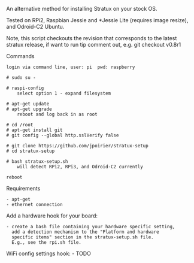 An alternative method for installing Stratux on your stock OS.

Tested on RPi2, Raspbian Jessie and *Jessie Lite (requires image resize),
and Odroid-C2 Ubuntu.

Note, this script checkouts the revision that corresponds to the latest
stratux release, if want to run tip comment out, e.g. git checkout v0.8r1

Commands

    login via command line, user: pi  pwd: raspberry

    # sudo su -
    
    # raspi-config
        select option 1 - expand filesystem

    # apt-get update
    # apt-get upgrade
        reboot and log back in as root

    # cd /root
    # apt-get install git
    # git config --global http.sslVerify false

    # git clone https://github.com/jpoirier/stratux-setup
    # cd stratux-setup

    # bash stratux-setup.sh
        will detect RPi2, RPi3, and Odroid-C2 currently
        
    reboot

Requirements

    - apt-get 
    - ethernet connection

Add a hardware hook for your board:

    - create a bash file containing your hardware specific setting,
      add a detection mechanism to the "Platform and hardware
      specific items" section in the stratux-setup.sh file.
      E.g., see the rpi.sh file.
      
WiFi config settings hook:
    - TODO
